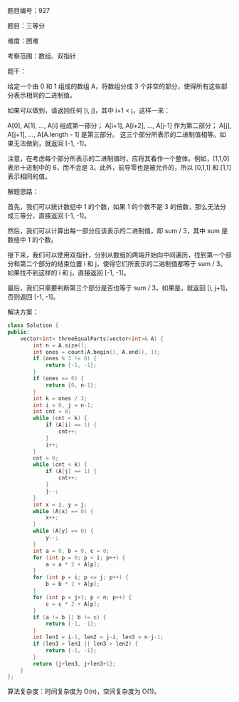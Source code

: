 题目编号：927

题目：三等分

难度：困难

考察范围：数组、双指针

题干：

给定一个由 0 和 1 组成的数组 A，将数组分成 3 个非空的部分，使得所有这些部分表示相同的二进制值。

如果可以做到，请返回任何 [i, j]，其中 i+1 < j，这样一来：

A[0], A[1], ..., A[i] 组成第一部分；
A[i+1], A[i+2], ..., A[j-1] 作为第二部分；
A[j], A[j+1], ..., A[A.length - 1] 是第三部分。
这三个部分所表示的二进制值相等。如果无法做到，就返回 [-1, -1]。

注意，在考虑每个部分所表示的二进制值时，应将其看作一个整体。例如，[1,1,0] 表示十进制中的 6，而不会是 3。此外，前导零也是被允许的，所以 [0,1,1] 和 [1,1] 表示相同的值。

解题思路：

首先，我们可以统计数组中 1 的个数，如果 1 的个数不是 3 的倍数，那么无法分成三等分，直接返回 [-1, -1]。

然后，我们可以计算出每一部分应该表示的二进制值，即 sum / 3，其中 sum 是数组中 1 的个数。

接下来，我们可以使用双指针，分别从数组的两端开始向中间遍历，找到第一个部分和第二个部分的结束位置 i 和 j，使得它们所表示的二进制值都等于 sum / 3。如果找不到这样的 i 和 j，直接返回 [-1, -1]。

最后，我们只需要判断第三个部分是否也等于 sum / 3，如果是，就返回 [i, j+1]，否则返回 [-1, -1]。

解决方案：

```cpp
class Solution {
public:
    vector<int> threeEqualParts(vector<int>& A) {
        int n = A.size();
        int ones = count(A.begin(), A.end(), 1);
        if (ones % 3 != 0) {
            return {-1, -1};
        }
        if (ones == 0) {
            return {0, n-1};
        }
        int k = ones / 3;
        int i = 0, j = n-1;
        int cnt = 0;
        while (cnt < k) {
            if (A[i] == 1) {
                cnt++;
            }
            i++;
        }
        cnt = 0;
        while (cnt < k) {
            if (A[j] == 1) {
                cnt++;
            }
            j--;
        }
        int x = i, y = j;
        while (A[x] == 0) {
            x++;
        }
        while (A[y] == 0) {
            y--;
        }
        int a = 0, b = 0, c = 0;
        for (int p = 0; p < i; p++) {
            a = a * 2 + A[p];
        }
        for (int p = i; p <= j; p++) {
            b = b * 2 + A[p];
        }
        for (int p = j+1; p < n; p++) {
            c = c * 2 + A[p];
        }
        if (a != b || b != c) {
            return {-1, -1};
        }
        int len1 = i-1, len2 = j-i, len3 = n-j-1;
        if (len3 > len1 || len3 > len2) {
            return {-1, -1};
        }
        return {j+len3, j+len3+1};
    }
};
```

算法复杂度：时间复杂度为 O(n)，空间复杂度为 O(1)。